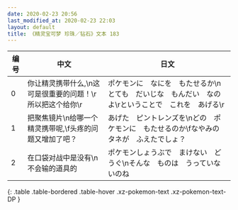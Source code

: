 ```yaml
---
date: 2020-02-23 20:56
last_modified_at: 2020-02-23 22:03
layout: default
title: 《精灵宝可梦 珍珠／钻石》文本 183
---
```

| 编号 | 中文 | 日文 |
| ---- | ---- | ---- |
| 0 | 你让精灵携带什么,\n这可是很重要的问题！\r所以把这个给你\r | ポケモンに　なにを　もたせるか\nとても　だいじな　もんだい　なのよ\rということで　これを　あげる\r |
| 1 | 把聚焦镜片\n给哪一个精灵携带呢,\f头疼的问题又增加了吧？ | あげた　ピントレンズを\nどの　ポケモンに　もたせるのか\fなやみの　タネが　ふえたでしょ？ |
| 2 | 在口袋对战中是没有\n不会输的道具的 | ポケモンしょうぶで　まけない　どうぐ\nそんな　ものは　うっていないのね |
{: .table .table-bordered .table-hover .xz-pokemon-text .xz-pokemon-text-DP }
